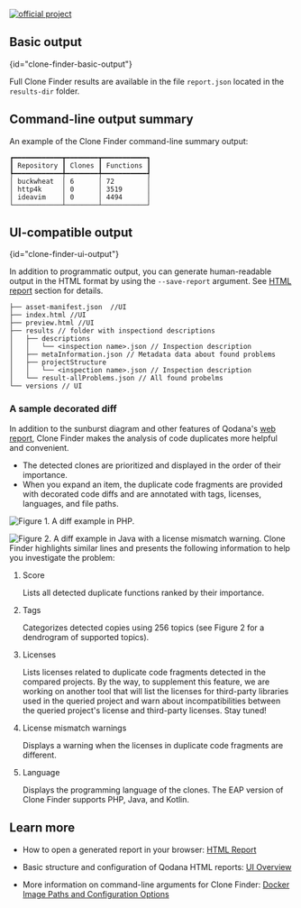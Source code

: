 [//]: # (title: Clone Finder Output Formats)

[![official project](https://jb.gg/badges/official-flat-square.svg)](https://confluence.jetbrains.com/display/ALL/JetBrains+on+GitHub)

## Basic output
{id="clone-finder-basic-output"}

Full Clone Finder results are available in the file `report.json` located in the `results-dir` folder.


## Command-line output summary

An example of the Clone Finder command-line summary output:
``` shell
┏━━━━━━━━━━━━┳━━━━━━━━┳━━━━━━━━━━━┓
┃ Repository ┃ Clones ┃ Functions ┃
┡━━━━━━━━━━━━╇━━━━━━━━╇━━━━━━━━━━━┩
│ buckwheat  │ 6      │ 72        │
│ http4k     │ 0      │ 3519      │
│ ideavim    │ 0      │ 4494      │
└────────────┴────────┴───────────┘
```

## UI-compatible output
{id="clone-finder-ui-output"}

In addition to programmatic output, you can generate human-readable output in the HTML format by using the `--save-report` argument.
See [HTML report](html-report.md) section for details.

```shell
├── asset-manifest.json  //UI
├── index.html //UI
├── preview.html //UI
├── results // folder with inspectiond descriptions
│   ├── descriptions
│   │   └── <inspection name>.json // Inspection description
│   ├── metaInformation.json // Metadata data about found problems
│   ├── projectStructure
│   │   └── <inspection name>.json // Inspection description
│   └── result-allProblems.json // All found probelms
└── versions // UI
```

### A sample decorated diff
In addition to the sunburst diagram and other features of Qodana's [web report](ui-overview.md), Clone Finder makes the analysis of code duplicates more helpful and convenient.
- The detected clones are prioritized and displayed in the order of their importance.
- When you expand an item, the duplicate code fragments are provided with decorated code diffs and are annotated with tags, licenses, languages, and file paths.

![](php-diff.png "Figure 1. A diff example in PHP.")

![](java-diff.png "Figure 2. A diff example in Java with a license mismatch warning.")
Clone Finder highlights similar lines and presents the following information to help you investigate the problem:
1. Score

    Lists all detected duplicate functions ranked by their importance.
2. Tags

    Categorizes detected copies using 256 topics (see Figure 2 for a dendrogram of supported topics).
3. Licenses

    Lists licenses related to duplicate code fragments detected in the compared projects.
By the way, to supplement this feature, we are working on another tool that will list the licenses for third-party libraries used in the queried project and warn about incompatibilities between the queried project's license and third-party licenses. Stay tuned!
4. License mismatch warnings

    Displays a warning when the licenses in duplicate code fragments are different.
5. Language

    Displays the programming language of the clones. The EAP version of Clone Finder supports PHP, Java, and Kotlin.

## Learn more

* How to open a generated report in your browser: [HTML Report](html-report.md)

* Basic structure and configuration of Qodana HTML reports: [UI Overview](ui-overview.md)

* More information on command-line arguments for Clone Finder: [Docker Image Paths and Configuration Options](clone-finder-docker-techs.md)
